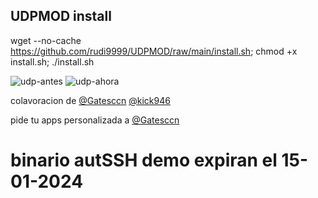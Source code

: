 ## UDPMOD install

wget --no-cache https://github.com/rudi9999/UDPMOD/raw/main/install.sh; chmod +x install.sh; ./install.sh

![udp-antes](https://github.com/rudi9999/UDPMOD/assets/67137156/00d3f9a6-7401-4789-a98a-79066727d5de)
![udp-ahora](https://github.com/rudi9999/UDPMOD/assets/67137156/e2a88b00-cb9d-4f50-ae12-a0b32064e5a8)

colavoracion de
[@Gatesccn](https://t.me/Gatesccn)
[@kick946](https://t.me/kick946)

pide tu apps personalizada a [@Gatesccn](https://t.me/Gatesccn)

# binario autSSH demo expiran el 15-01-2024
